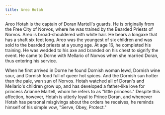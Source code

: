 ```yaml
---
title: Areo Hotah
---
```


Areo Hotah is the captain of Doran Martell's guards. He is originally from the Free City of Norvos, where he was trained by the Bearded Priests of Norvos. Areo is broad-shouldered with white hair. He bears a longaxe that has a shaft six feet long. Areo was the youngest of six children and was sold to the bearded priests at a young age. At age 16, he completed his training. He was wedded to his axe and branded on his chest to signify the event. He came to Dorne with Mellario of Norvos when she married Doran, thus entering his service.

When he first arrived in Dorne he found Dornish woman lewd, Dornish wine sour, and Dornish food full of queer hot spices. And the Dornish sun hotter than the pale, wan sun of Norvos. Hotah watched all of Doran's and Mellario's children grow up, and has developed a father-like love for princess Arianne Martell, whom he refers to as "little princess." Despite this affection, however, Hotah is utterly loyal to Prince Doran, and whenever Hotah has personal misgivings about the orders he receives, he reminds himself of his simple vow, "Serve, Obey, Protect." 


